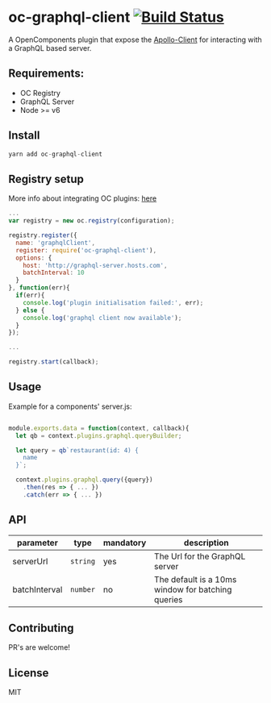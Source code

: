 oc-graphql-client [![Build Status](https://travis-ci.org/opentable/oc-graphql-client.svg?branch=master)](https://travis-ci.org/opentable/oc-graphql-client)
==========

A OpenComponents plugin that expose the [Apollo-Client](http://dev.apollodata.com/) for interacting with a GraphQL based server.

## Requirements:
- OC Registry
- GraphQL Server
- Node >= v6

## Install

````javascript
yarn add oc-graphql-client
````

## Registry setup

More info about integrating OC plugins: [here](https://github.com/opentable/oc/wiki/Registry#plugins)

````javascript
...
var registry = new oc.registry(configuration);

registry.register({
  name: 'graphqlClient',
  register: require('oc-graphql-client'),
  options: {
    host: 'http://graphql-server.hosts.com',
    batchInterval: 10
  }
}, function(err){
  if(err){
    console.log('plugin initialisation failed:', err);
  } else {
    console.log('graphql client now available');
  }
});

...

registry.start(callback);
````

## Usage

Example for a components' server.js:

````javascript

module.exports.data = function(context, callback){
  let qb = context.plugins.graphql.queryBuilder;

  let query = qb`restaurant(id: 4) {
    name
  }`;

  context.plugins.graphql.query({query})
    .then(res => { ... })
    .catch(err => { ... })
````

## API

|parameter|type|mandatory|description|
|---------|----|---------|-----------|
|serverUrl|`string`|yes|The Url for the GraphQL server|
|batchInterval|`number`|no|The default is a 10ms window for batching queries|

## Contributing

PR's are welcome!

## License

MIT